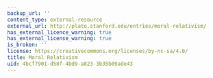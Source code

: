 ```yaml
---
backup_url: ''
content_type: external-resource
external_url: http://plato.stanford.edu/entries/moral-relativism/
has_external_licence_warning: true
has_external_license_warning: true
is_broken: ''
license: https://creativecommons.org/licenses/by-nc-sa/4.0/
title: Moral Relativism
uid: 4bcf7901-d58f-4bd9-a823-3b35b09ade43
---
```

